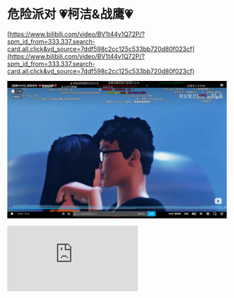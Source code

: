 # 危险派对 💗柯洁&战鹰💗

[https://www.bilibili.com/video/BV1t44y1Q72P/?spm_id_from=333.337.search-card.all.click&vd_source=7ddf598c2cc125c533bb720d80f023cf](https://www.bilibili.com/video/BV1t44y1Q72P/?spm_id_from=333.337.search-card.all.click&vd_source=7ddf598c2cc125c533bb720d80f023cf)

![危险派对](./危险排队.jpeg "危险派对")

<iframe src="https://www.bilibili.com/video/BV1t44y1Q72P/?spm_id_from=333.337.search-card.all.click&vd_source=7ddf598c2cc125c533bb720d80f023cf" scrolling="no" border="0" frameborder="no" framespacing="0" allowfullscreen="true"></iframe>

